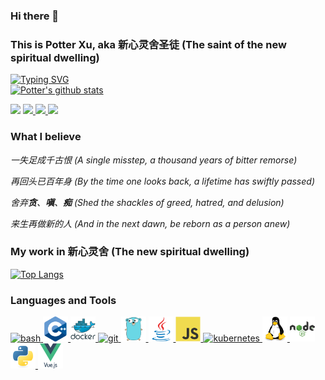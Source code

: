 ### Hi there 👋 
### This is Potter Xu, aka 新心灵舍圣徒 (The saint of the new spiritual dwelling)
[![Typing SVG](https://readme-typing-svg.demolab.com?font=Fira+Code&pause=1000&random=false&width=435&lines=%E4%B8%80%E6%97%A0%E6%89%80%E6%9C%89%E4%B8%8D%E5%A5%BD%E5%90%97%EF%BC%9F+%E8%83%BD%E6%B2%A1%E6%9C%89%E7%9B%AE%E7%9A%84%E7%9A%84%E6%B4%BB%E7%9D%80%E4%B8%8D%E5%A5%BD%E5%90%97%EF%BC%9F;%E4%B8%80%E8%B5%B7%E6%88%90%E4%B8%BA%E6%96%B0%E9%80%A0%E7%9A%84%E4%BA%BA%EF%BC%81)](https://git.io/typing-svg)
<br/>
[![Potter's github stats](https://github-readme-stats.vercel.app/api?username=potterxu&custom_title=新心灵舍手册)](https://github.com/anuraghazra/github-readme-stats)
<p>
  <img src="http://views.whatilearened.today/views/github/potterxu/views.svg"/>
  <a href="https://github.com/potterxu/">
    <img src="https://img.shields.io/github/followers/potterxu?color=%234CC61E&label=GitHub%20Followers%20%3A"/>
  </a>
  <a href="https://github.com/potterxu?tab=repositories">
    <img src="https://badges.frapsoft.com/os/v2/open-source.svg?v=103"/>
  </a>
  <a href="https://music.youtube.com/watch?v=Oi2-kTHeSAs&list=RDAMPLPLsyOSbh5bs15OXJIigNdRgK0za-JXwhz1">
    <img src="https://img.shields.io/badge/新造的人-play-red"/>
  </a>
</p>

### What I believe
*一失足成千古恨 (A single misstep, a thousand years of bitter remorse)*

*再回头已百年身 (By the time one looks back, a lifetime has swiftly passed)*

*舍弃**贪**、**嗔**、**痴** (Shed the shackles of greed, hatred, and delusion)*

*来生再做新的人 (And in the next dawn, be reborn as a person anew)*

### My work in 新心灵舍 (The new spiritual dwelling)
[![Top Langs](https://github-readme-stats.vercel.app/api/top-langs/?username=potterxu&layout=donut)](https://github.com/anuraghazra/github-readme-stats)

### Languages and Tools
<p align="left">
  <a href="https://www.gnu.org/software/bash/" target="_blank" rel="noreferrer">
    <img src="https://www.vectorlogo.zone/logos/gnu_bash/gnu_bash-icon.svg" alt="bash" width="40" height="40"/>
  </a>
  <a href="https://www.w3schools.com/cpp/" target="_blank" rel="noreferrer">
    <img src="https://raw.githubusercontent.com/devicons/devicon/master/icons/cplusplus/cplusplus-original.svg" alt="cplusplus" width="40" height="40"/>
  </a>
  <a href="https://www.docker.com/" target="_blank" rel="noreferrer">
    <img src="https://raw.githubusercontent.com/devicons/devicon/master/icons/docker/docker-original-wordmark.svg" alt="docker" width="40" height="40"/>
  </a>
  <a href="https://git-scm.com/" target="_blank" rel="noreferrer"> 
    <img src="https://www.vectorlogo.zone/logos/git-scm/git-scm-icon.svg" alt="git" width="40" height="40"/>
  </a>
  <a href="https://golang.org" target="_blank" rel="noreferrer">
    <img src="https://raw.githubusercontent.com/devicons/devicon/master/icons/go/go-original.svg" alt="go" width="40" height="40"/>
  </a>
  <a href="https://www.java.com" target="_blank" rel="noreferrer">
    <img src="https://raw.githubusercontent.com/devicons/devicon/master/icons/java/java-original.svg" alt="java" width="40" height="40"/>
  </a>
  <a href="https://developer.mozilla.org/en-US/docs/Web/JavaScript" target="_blank" rel="noreferrer">
    <img src="https://raw.githubusercontent.com/devicons/devicon/master/icons/javascript/javascript-original.svg" alt="javascript" width="40" height="40"/>
  </a>
  <a href="https://kubernetes.io" target="_blank" rel="noreferrer">
    <img src="https://www.vectorlogo.zone/logos/kubernetes/kubernetes-icon.svg" alt="kubernetes" width="40" height="40"/>
  </a>
  <a href="https://www.linux.org/" target="_blank" rel="noreferrer">
    <img src="https://raw.githubusercontent.com/devicons/devicon/master/icons/linux/linux-original.svg" alt="linux" width="40" height="40"/>
  </a>
  <a href="https://nodejs.org" target="_blank" rel="noreferrer">
    <img src="https://raw.githubusercontent.com/devicons/devicon/master/icons/nodejs/nodejs-original-wordmark.svg" alt="nodejs" width="40" height="40"/>
  </a>
  <a href="https://www.python.org" target="_blank" rel="noreferrer">
    <img src="https://raw.githubusercontent.com/devicons/devicon/master/icons/python/python-original.svg" alt="python" width="40" height="40"/>
  </a>
  <a href="https://vuejs.org/" target="_blank" rel="noreferrer">
    <img src="https://raw.githubusercontent.com/devicons/devicon/master/icons/vuejs/vuejs-original-wordmark.svg" alt="vuejs" width="40" height="40"/>
  </a>
</p>


